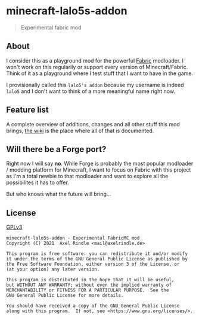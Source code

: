# minecraft-lalo5s-addon

> Experimental fabric mod

## About

I consider this as a playground mod for the powerful [Fabric](https://fabricmc.net/) modloader. I won't work on this regularily or support every version of Minecraft/Fabric. Think of it as a playground where I test stuff that I want to have in the game.

I provisionally called this `lalo5's addon` because my username is indeed `lalo5` and I don't want to think of a more meaningful name right now.

## Feature list

A complete overview of additions, changes and all other stuff this mod brings, [the wiki](https://github.com/axelrindle/minecraft-lalo5s-addon/wiki) is the place where all of that is documented.

## Will there be a Forge port?

Right now I will say **no**. While Forge is probably the most popular modloader / modding platform for Minecraft, I want to focus on Fabric with this project as I'm a total newbie to that modloader and want to explore all the possibilites it has to offer.

But who knows what the future will bring...

## License

[GPLv3](LICENSE)

```
minecraft-lalo5s-addon - Experimental FabricMC mod
Copyright (C) 2021  Axel Rindle <mail@axelrindle.de>

This program is free software: you can redistribute it and/or modify
it under the terms of the GNU General Public License as published by
the Free Software Foundation, either version 3 of the License, or
(at your option) any later version.

This program is distributed in the hope that it will be useful,
but WITHOUT ANY WARRANTY; without even the implied warranty of
MERCHANTABILITY or FITNESS FOR A PARTICULAR PURPOSE.  See the
GNU General Public License for more details.

You should have received a copy of the GNU General Public License
along with this program.  If not, see <https://www.gnu.org/licenses/>.
```
